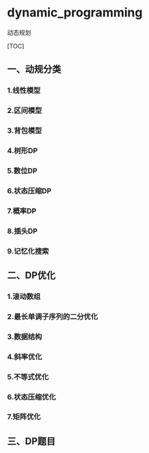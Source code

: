 # dynamic_programming
动态规划

[TOC]

## 一、动规分类
### 1.线性模型
### 2.区间模型
### 3.背包模型
### 4.树形DP
### 5.数位DP
### 6.状态压缩DP
### 7.概率DP
### 8.插头DP
### 9.记忆化搜索

## 二、DP优化
### 1.滚动数组
### 2.最长单调子序列的二分优化
### 3.数据结构
### 4.斜率优化
### 5.不等式优化
### 6.状态压缩优化
### 7.矩阵优化

## 三、DP题目

